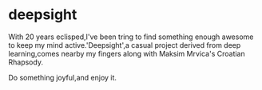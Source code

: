 # deepsight

With 20 years eclisped,I've been tring to find something enough awesome to keep my mind active.'Deepsight',a casual project derived from deep learning,comes nearby my fingers along with Maksim Mrvica's Croatian Rhapsody.

Do something joyful,and enjoy it.
